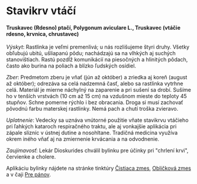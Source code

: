 Stavikrv vtáčí
==============

#### Truskavec (Rdesno) ptačí, Polygonum aviculare L., Truskavec (vtáčie rdesno, krvnica, chrustavec)

*Výskyt*: Rastlinka je veľmi premenlivá; u nás rozlišujeme štyri druhy. Všetky
obľubujú ubitú, ušliapanú pôdu; nachádzajú sa na vlhkých aj suchých
stanovištiach. Rastú pozdĺž komunikácií na piesočných a hlinitých pôdach, často
ako burina na poliach a blízko ľudských osídiel.

*Zber*: Predmetom zberu je vňať (jún až október) a zriedka aj koreň (august až
október); odrezáva sa celá nadzemná časť, alebo sa rastlinka vytrhne celá.
Materiál je mierne náchylný na zaparenie a pri sušení sa drobí. Sušíme ho v
tenších vrstvách (10 cm až 15 cm) na vzdušnom mieste do teploty 45 stupňov.
Schne pomerne rýchlo i bez obracania. Droga si musí zachovať pôvodnú farbu
materskej rastlinky. Nemá pach a chutí troška zvieravo.

*Uplatnenie*: Vedecky sa uznáva vnútorné použitie vňate stavikrvu vtáčieho pri
ľahkých kataroch respiračného traktu, ale aj vonkajšie aplikácia pri zápale
slizníc v ústnej dutine a nosohltane. Tradičná medicina využíva okrem iného vňať
aj na zmiernenie krvácania a na odvodnenie.

*Zaujímavosť*: Lekár Dioskurides chválil bylinku pre účinky pri "chrlení krvi",
červienke a cholere.

Aplikáciu bylinky nájdete na stránke tinktúry
[Čistiaca zmes](../tinktury/zmes-cistiaca),
[Obličková zmes](../tinktury/zmes-oblickova-ledvinova)
a v čaji [Pre pánov](../caje/pre-panov).
